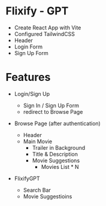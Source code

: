 # Flixify - GPT

- Create React App with Vite
- Configured TailwindCSS
- Header
- Login Form
- Sign Up Form


# Features
- Login/Sign Up
     - Sign In / Sign Up Form
     - redirect to Browse Page


- Browse Page (after authentication)
  - Header
  - Main Movie
    - Trailer in Background
    - Title & Description
    - Movie Suggestions
       - Movies List * N


- FlixifyGPT 
  - Search Bar
  - Movie Suggestioins